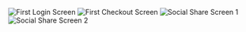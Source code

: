 ![First Login Screen](https://github.com/user-attachments/assets/a4e3c1b6-558c-45e2-a5ff-670e1ac6f538) 
![First Checkout Screen](https://github.com/user-attachments/assets/432a6a27-8849-4e3e-8889-29200da4584a)
![Social Share Screen 1](https://github.com/user-attachments/assets/80499e08-fbe8-4b36-b1c8-4e57c3723ffb)
![Social Share Screen 2](https://github.com/user-attachments/assets/a86205db-ee69-48bd-be3c-20442b421dd4)
